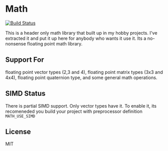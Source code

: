 # Math

[![Build Status](https://travis-ci.org/republic-of-almost/math.svg?branch=master)](https://travis-ci.org/republic-of-almost/math)

This is a header only math library that built up in my hobby projects. I've extracted it and put it up here for anybody who wants it use it. Its a no-nonsense floating point math library.


## Support For
floating point vector types (2,3 and 4), floating point matrix types (3x3 and 4x4), floating point quaternion type, and some general math operations.


## SIMD Status
There is partial SIMD support. Only vector types have it. To enable it, its recomeneded you build your project with preprocessor definition `MATH_USE_SIMD`


## License
MIT

